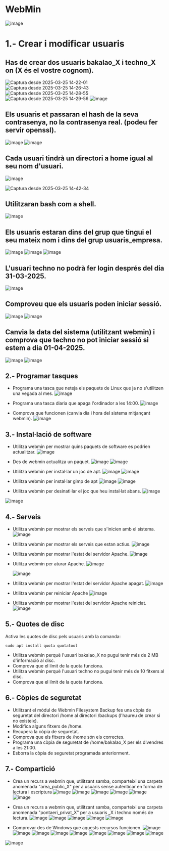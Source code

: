 # WebMin
![image](https://github.com/user-attachments/assets/d8fb6075-6898-4514-a974-2940ee68c934)
# 1.- Crear i modificar usuaris
## Has de crear dos usuaris bakalao_X i techno_X on (X és el vostre cognom).

![Captura desde 2025-03-25 14-22-01](https://github.com/user-attachments/assets/56bae59b-5011-4e35-a384-cfe7a2ee0bb1)
![Captura desde 2025-03-25 14-26-43](https://github.com/user-attachments/assets/b5b44b4c-9727-4997-aff4-a296a639afc5)
![Captura desde 2025-03-25 14-28-55](https://github.com/user-attachments/assets/53dbf72a-46c9-4044-bf5c-f98157cfeeb5)
![Captura desde 2025-03-25 14-29-56](https://github.com/user-attachments/assets/146dbbfc-9a79-4681-8a75-c2f7909ff59f)
![image](https://github.com/user-attachments/assets/a36149f5-40cc-490d-a8dd-5c7ef0482219)


## Els usuaris et passaran el hash de la seva contrasenya, no la contrasenya real. (podeu fer servir openssl).
![image](https://github.com/user-attachments/assets/6f6aaa9b-e837-47ac-ad66-d916ae2ca62f)
![image](https://github.com/user-attachments/assets/4bc13bc5-3e8c-4f10-a2ba-d5b1548e8167)


## Cada usuari tindrà un directori a home igual al seu nom d'usuari.
![image](https://github.com/user-attachments/assets/bf920e85-3ad0-427d-8844-cd42bc708052)

![Captura desde 2025-03-25 14-42-34](https://github.com/user-attachments/assets/48dc89ad-a5aa-443e-9515-818d6ecfa494)

## Utilitzaran bash com a shell.
![image](https://github.com/user-attachments/assets/36ea6e77-fb9a-4c33-85d5-e181f0ef08b5)

## Els usuaris estaran dins del grup que tingui el seu mateix nom i dins del grup usuaris_empresa.
![image](https://github.com/user-attachments/assets/427834ef-6bdf-4c2d-a5f0-ad4bf6fc4d14)
![image](https://github.com/user-attachments/assets/5fab7ed5-d0b1-4062-a70b-1f9900420036)
![image](https://github.com/user-attachments/assets/e46c00bb-639b-4fea-918d-876ccce32a95)


## L'usuari techno no podrà fer login després del dia 31-03-2025.
![image](https://github.com/user-attachments/assets/99564a40-baa5-456b-b7f3-d6fc22ab3f09)

## Comproveu que els usuaris poden iniciar sessió.
![image](https://github.com/user-attachments/assets/f3137af2-cc68-411a-9bb8-eaca405bdcb9)
![image](https://github.com/user-attachments/assets/2ec0ac51-0767-43ee-90a8-ac4a5aa0e688)

## Canvia la data del sistema (utilitzant webmin) i comprova que techno no pot iniciar sessió si estem a dia 01-04-2025.
![image](https://github.com/user-attachments/assets/ce4e7ac8-d525-4fa1-adfe-1c7d737fe104)
![image](https://github.com/user-attachments/assets/45c04cc8-f75c-4782-bf14-6b82e8016caa)

## 2.- Programar tasques

- Programa una tasca que neteja els paquets de Linux que ja no s'utilitzen una vegada al mes.
  ![image](https://github.com/user-attachments/assets/1c958ad4-0321-44b7-a83b-0b0fa953f27f)

- Programa una tasca diaria que apaga l'ordinador a les 14:00.
![image](https://github.com/user-attachments/assets/2ed3ca42-296d-4962-8bd9-9d5261b42287)

- Comprova que funcionen (canvia dia i hora del sistema mitjançant webmin).
![image](https://github.com/user-attachments/assets/ae08ddd5-3196-4a6d-a807-680f1a6568e2)

  
## 3.- Instal·lació de software

- Utilitza webmin per mostrar quins paquets de software es podrien actualitzar.
  ![image](https://github.com/user-attachments/assets/e7eb8235-a107-4bd8-b525-1266797e790c)

- Des de webmin actualitza un paquet.
  ![image](https://github.com/user-attachments/assets/3ce7a5ed-ed9b-43bd-840b-39098a9d71b8)
![image](https://github.com/user-attachments/assets/c267395f-f19e-4101-ae76-9bbed4e6c488)

- Utilitza webmin per instal·lar un joc de apt.
 ![image](https://github.com/user-attachments/assets/866bd7cc-049f-41cb-ba7b-6d412d0a76e5)
![image](https://github.com/user-attachments/assets/a3d350cd-2ab7-413f-bd9b-408dbb0c7370)

- Utilitza webmin per instal·lar gimp de apt
  ![image](https://github.com/user-attachments/assets/1836b0b8-0628-41dc-a2b5-747e52f240a1)
![image](https://github.com/user-attachments/assets/2617f761-cd58-4528-8144-8d590dd5f068)

- Utilitza webmin per desinatl·lar el joc que heu instal·lat abans.
![image](https://github.com/user-attachments/assets/01bea73d-b629-4006-9661-9e1acc5caa30)

![image](https://github.com/user-attachments/assets/d87aa613-35fd-40bb-850f-0be8a5555d60)


## 4.- Serveis

- Utilitza webmin per mostrar els serveis que s'inicien amb el sistema.
  ![image](https://github.com/user-attachments/assets/46982741-de42-424d-b0b1-a08e6608b9c8)

- Utilitza webmin per mostrar els serveis que estan actius.
  ![image](https://github.com/user-attachments/assets/300cdf75-cf8b-4a23-9a58-7eece390b968)

- Utilitza webmin per mostrar l'estat del servidor Apache.
  ![image](https://github.com/user-attachments/assets/0492411d-95b9-4e01-8f28-421ca910a4ef)

- Utilitza webmin per aturar Apache.
![image](https://github.com/user-attachments/assets/ea3c5249-5198-40ec-b71f-dd17022b6b42)


  ![image](https://github.com/user-attachments/assets/f3cf3bf5-361e-4b50-a72a-b63fd1de4c3d)

- Utilitza webmin per mostrar l'estat del servidor Apache apagat.
![image](https://github.com/user-attachments/assets/c45356bf-e4e8-4345-9625-700eea0ab4d6)

- Utilitza webmin per reiniciar Apache
  ![image](https://github.com/user-attachments/assets/934cdc03-d92b-4887-97c5-074dcd37b598)

- Utilitza webmin per mostrar l'estat del servidor Apache reiniciat.
 ![image](https://github.com/user-attachments/assets/934cdc03-d92b-4887-97c5-074dcd37b598)

## 5.- Quotes de disc

Activa les quotes de disc pels usuaris amb la comanda: 

```
sudo apt install quota quotatool
```

- Utilitza webmin perquè l'usuari bakalao_X no pugui tenir més de 2 MB d'informació al disc.
- Comprova que el límit de la quota funciona.
- Utilitza webmin perquè l'usuari techno no pugui tenir més de 10 fitxers al disc.
- Comprova que el límit de la quota funciona.

## 6.- Còpies de seguretat

- Utilitzant el mòdul de Webmin Filesystem Backup fes una còpia de seguretat del directori /home al directori /backups (l'haureu de crear si no existeix).
- Modifica alguns fitxers de /home.
- Recupera la còpia de seguretat.
- Comprova que els fitxers de /home són els correctes.
- Programa una còpia de seguretat de /home/bakalao_X per els divendres a les 21:00.
- Esborra la còpia de seguretat programada anteriorment.

## 7.- Compartició

- Crea un recurs a webmin que, utilitzant samba, comparteixi una carpeta anomenada "area_public_X" per a usuaris sense autenticar en forma de lectura i escriptura
  ![image](https://github.com/user-attachments/assets/d1a57295-87e0-468e-8999-441ded5c04eb)
![image](https://github.com/user-attachments/assets/1d92ca5d-dcbb-4159-b0b0-614ed8569a1d)
![image](https://github.com/user-attachments/assets/cddf018d-adfd-4d6b-abf8-e37ec9bb0308)
![image](https://github.com/user-attachments/assets/26ad28fb-d13d-4097-85f5-295ce8ee74b9)
![image](https://github.com/user-attachments/assets/c0b37270-4592-44ae-9c96-d654a9bfcbfe)
![image](https://github.com/user-attachments/assets/5865476d-1fb7-4cf1-955e-acfe4c397b2a)


- Crea un recurs a webmin que, utilitzant samba, comparteixi una carpeta anomenada "pontaeri_privat_X" per a usuaris _X i techno només de lectura.
  ![image](https://github.com/user-attachments/assets/33231843-9fb6-468e-bab8-fcb012855dd4)
![image](https://github.com/user-attachments/assets/34a11bae-a0db-4fb3-bd54-18b220c8d7a4)
![image](https://github.com/user-attachments/assets/697b0c39-b115-424c-a860-dc677e37b5c8)
![image](https://github.com/user-attachments/assets/3f3bc1ae-1b62-43fc-944c-df22fc1dcd16)
![image](https://github.com/user-attachments/assets/c6df4650-074f-44f9-8b35-3d07146d4e32)

- Comprovar des de Windows que aquests recursos funcionen.
![image](https://github.com/user-attachments/assets/cdf05273-e158-4040-b9cc-b36a1c57662c)
![image](https://github.com/user-attachments/assets/aebb7e31-ee57-445b-b1c1-e0a152c7ebf1)
![image](https://github.com/user-attachments/assets/c6e0a7c8-5b8f-4168-b8ba-c0f34d86de05)
![image](https://github.com/user-attachments/assets/0e050843-ff4d-49c6-99e1-589ba0a04a76)
![image](https://github.com/user-attachments/assets/41e30533-2028-468a-9048-77c64d70a491)
![image](https://github.com/user-attachments/assets/2a92fd62-d7ad-4a73-b344-d6769b192479)
![image](https://github.com/user-attachments/assets/979954ca-f4af-4308-a163-a35bd81f14ee)
![image](https://github.com/user-attachments/assets/db317c31-f1eb-419b-8f56-091e580f8b54)
![image](https://github.com/user-attachments/assets/7a61cf05-efa9-488f-8f13-78e1a5f75c8f)

![image](https://github.com/user-attachments/assets/c04e101f-f10e-4462-aab2-9628c0f148ff)



